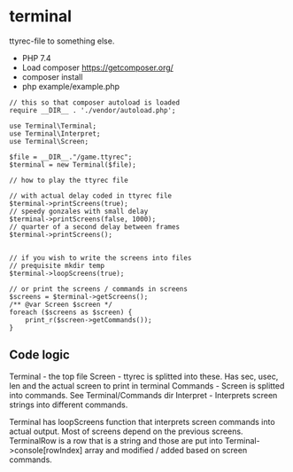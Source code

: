 # terminal
ttyrec-file to something else.

- PHP 7.4
- Load composer https://getcomposer.org/
- composer install
- php example/example.php

```
// this so that composer autoload is loaded
require __DIR__ . './vendor/autoload.php';

use Terminal\Terminal;
use Terminal\Interpret;
use Terminal\Screen;

$file = __DIR__."/game.ttyrec";
$terminal = new Terminal($file);

// how to play the ttyrec file

// with actual delay coded in ttyrec file
$terminal->printScreens(true);
// speedy gonzales with small delay
$terminal->printScreens(false, 1000);
// quarter of a second delay between frames
$terminal->printScreens();


// if you wish to write the screens into files
// prequisite mkdir temp
$terminal->loopScreens(true);

// or print the screens / commands in screens
$screens = $terminal->getScreens();
/** @var Screen $screen */
foreach ($screens as $screen) {
    print_r($screen->getCommands());
}

```


## Code logic

Terminal - the top file
Screen - ttyrec is splitted into these. Has sec, usec, len and the actual screen to print in terminal
Commands - Screen is splitted into commands. See Terminal/Commands dir
Interpret - Interprets screen strings into different commands.

Terminal has loopScreens function that interprets screen commands into actual output. Most of screens depend on the previous screens.
TerminalRow is a row that is a string and those are put into Terminal->console[rowIndex] array and modified / added based on screen commands.

